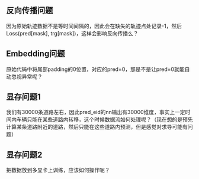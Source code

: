 ## 反向传播问题

因为原始轨迹数据不是等时间间隔的，因此会在缺失的轨迹点处记录-1，然后Loss(pred[mask], trg[mask])，这样会影响反向传播么？

## Embedding问题

原始代码中将尾部padding的0位置，对应的pred=0，那是不是让pred=0就能自动忽视异常呢？

## 显存问题1

我们有30000条道路左右，因此pred_eid的nn输出有30000维度，事实上一定时间内车辆只能在某些道路内转移，这个时候数据流如何处理呢？（现在想的是预先计算某条道路附近的道路，然后只能在这些道路内预测，但是感觉对求导可能有问题）

## 显存问题2

把数据放到多显卡上训练，应该如何操作呢？
